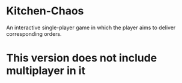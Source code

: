 # Kitchen-Chaos
 An interactive single-player game in which the player aims to deliver corresponding orders.
# This version does not include multiplayer in it

